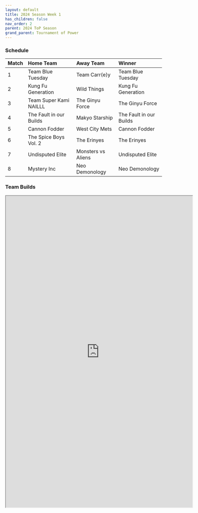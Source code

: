 ```yaml
---
layout: default
title: 2024 Season Week 1
has_children: false
nav_order: 2
parent: 2024 ToP Season
grand_parent: Tournament of Power
---
```


### Schedule


| Match | Home Team               | Away Team          | Winner                  |
|:------|:------------------------|:-------------------|:------------------------|
| 1     | Team Blue Tuesday       | Team Carr(e)y      | Team Blue Tuesday       |
| 2     | Kung Fu Generation      | Wild Things        | Kung Fu Generation      |
| 3     | Team Super Kami NAILLL  | The Ginyu Force    | The Ginyu Force         |
| 4     | The Fault in our Builds | Makyo Starship     | The Fault in our Builds |
| 5     | Cannon Fodder           | West City Mets     | Cannon Fodder           |
| 6     | The Spice Boys Vol. 2   | The Erinyes        | The Erinyes             |
| 7     | Undisputed Elite        | Monsters vs Aliens | Undisputed Elite        |
| 8     | Mystery Inc             | Neo Demonology     | Neo Demonology          |


### Team Builds

<iframe width=600 height=1000 scrolling="yes" src="https://docs.google.com/document/d/e/2PACX-1vRS_dliNwPAXjsVA9A7q3iezPNLCzLMhEDjgDL9KC2ZapmUsu2D7odpPlTtfBDd_iUXGuYXNRu3fwQR/pub?embedded=true"></iframe>
